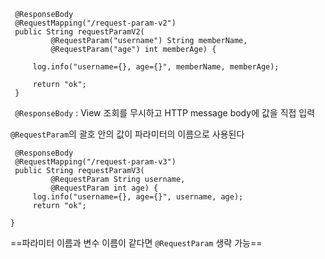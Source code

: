```
 @ResponseBody
 @RequestMapping("/request-param-v2")
 public String requestParamV2(
         @RequestParam("username") String memberName,
         @RequestParam("age") int memberAge) {

     log.info("username={}, age={}", memberName, memberAge);

     return "ok";
 }
 ```
` @ResponseBody` : View 조회를 무시하고 HTTP message body에 값을 직접 입력

`@RequestParam`의 괄호 안의 값이 파라미터의 이름으로 사용된다

```
 @ResponseBody
 @RequestMapping("/request-param-v3")
 public String requestParamV3(
         @RequestParam String username,
         @RequestParam int age) {
     log.info("username={}, age={}", username, age);
     return "ok";

}
```
==파라미터 이름과 변수 이름이 같다면 `@RequestParam` 생략 가능==